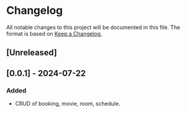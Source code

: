 # Changelog

All notable changes to this project will be documented in this file.
The format is based on [Keep a Changelog](https://keepachangelog.com/en/1.0.0/),

## [Unreleased]


## [0.0.1] - 2024-07-22

### Added

- CRUD of booking, movie, room, schedule.

